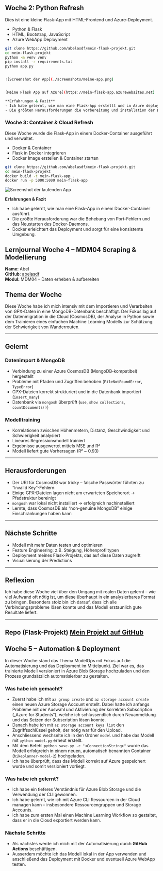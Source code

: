 ## Woche 2: Python Refresh

Dies ist eine kleine Flask-App mit HTML-Frontend und Azure-Deployment.


- Python & Flask
- HTML, Bootstrap, JavaScript
- Azure WebApp Deployment

```bash
git clone https://github.com/abelasdf/mein-flask-projekt.git
cd mein-flask-projekt
python -m venv venv
pip install -r requirements.txt
python app.py


![Screenshot der App](./screenshots/meine-app.png)


[Meine Flask App auf Azure](https://mein-flask-app.azurewebsites.net)

**Erfahrungen & Fazit**
- Ich habe gelernt, wie man eine Flask-App erstellt und in Azure deployt.
- Die größten Herausforderungen die vorbereitung und installation der Dependencies. 
```

### Woche 3: Container & Cloud Refresh


Diese Woche wurde die Flask-App in einem Docker-Container ausgeführt und verwaltet.

- Docker & Container
- Flask in Docker integrieren
- Docker Image erstellen & Container starten

```bash
git clone https://github.com/abelasdf/mein-flask-projekt.git
cd mein-flask-projekt
docker build -t mein-flask-app .
docker run -p 5000:5000 mein-flask-app
```

![Screenshot der laufenden App](./screenshots/docker-flask.png)

**Erfahrungen & Fazit**
- Ich habe gelernt, wie man eine Flask-App in einem Docker-Container ausführt.
- Die größte Herausforderung war die Behebung von Port-Fehlern und das Neustarten des Docker-Daemons.
- Docker erleichtert das Deployment und sorgt für eine konsistente Umgebung.



## Lernjournal Woche 4 – MDM04 Scraping & Modellierung
**Name:** Abel  
**GitHub:** [abelasdf](https://github.com/abelasdf)  
**Modul:** MDM04 – Daten erheben & aufbereiten  

## Thema der Woche
Diese Woche habe ich mich intensiv mit dem Importieren und Verarbeiten von GPX-Daten in eine MongoDB-Datenbank beschäftigt. Der Fokus lag auf der Datenmigration in die Cloud (CosmosDB), der Analyse in Python sowie dem Trainieren eines einfachen Machine Learning Modells zur Schätzung der Schwierigkeit von Wanderrouten.

---

## Gelernt

### Datenimport & MongoDB
- Verbindung zu einer Azure CosmosDB (MongoDB-kompatibel) hergestellt
- Probleme mit Pfaden und Zugriffen behoben (`FileNotFoundError`, `TypeError`)
- GPX-Dateien korrekt strukturiert und in die Datenbank importiert (`insert_many`)
- Datenbank via `mongosh` überprüft (`use`, `show collections`, `countDocuments()`)

### Modelltraining
- Korrelationen zwischen Höhenmetern, Distanz, Geschwindigkeit und Schwierigkeit analysiert
- Lineares Regressionsmodell trainiert
- Ergebnisse ausgewertet mittels MSE und R²
- Modell liefert gute Vorhersagen (R² ~ 0.93)

---

## Herausforderungen
- Der URI für CosmosDB war tricky – falsche Passwörter führten zu “Invalid Key”-Fehlern
- Einige GPX-Dateien lagen nicht am erwarteten Speicherort → Pfadstruktur bereinigt
- `mongosh` war lokal nicht installiert → erfolgreich nachinstalliert
- Lernte, dass CosmosDB als “non-genuine MongoDB” einige Einschränkungen haben kann

---

## Nächste Schritte
- Modell mit mehr Daten testen und optimieren
- Feature Engineering: z.B. Steigung, Höhenprofiltypen
- Deployment meines Flask-Projekts, das auf diese Daten zugreift
- Visualisierung der Predictions

---

## Reflexion
Ich habe diese Woche viel über den Umgang mit realen Daten gelernt – wie viel Aufwand oft nötig ist, um diese überhaupt in ein analysierbares Format zu bringen. Besonders stolz bin ich darauf, dass ich alle Verbindungsprobleme lösen konnte und das Modell erstaunlich gute Resultate liefert.

---

## Repo (Flask-Projekt) [Mein Projekt auf GitHub](https://github.com/abelasdf/hikeplanner)

## Woche 5 – Automation & Deployment

In dieser Woche stand das Thema ModelOps mit Fokus auf die Automatisierung und das Deployment im Mittelpunkt. Ziel war es, das trainierte Modell versioniert in Azure Blob Storage hochzuladen und den Prozess grundsätzlich automatisierbar zu gestalten.

### Was habe ich gemacht?

- Zuerst habe ich mit `az group create` und `az storage account create` einen neuen Azure Storage Account erstellt. Dabei hatte ich anfangs Probleme mit der Auswahl und Aktivierung der korrekten Subscription („Azure for Students“), welche ich schlussendlich durch Neuanmeldung und das Setzen der Subscription lösen konnte.
- Danach habe ich mit `az storage account keys list` den Zugriffsschlüssel geholt, der nötig war für den Upload.
- Anschliessend wechselte ich in den Ordner `model` und habe das Modell mit `python model.py` erneut erstellt.
- Mit dem Befehl `python save.py -c "<ConnectionString>"` wurde das Modell erfolgreich in einem neuen, automatisch benannten Container (`hikeplanner-model-2`) hochgeladen.
- Ich habe überprüft, dass das Modell korrekt auf Azure gespeichert wurde und somit versioniert vorliegt.

### Was habe ich gelernt?

- Ich habe ein tieferes Verständnis für Azure Blob Storage und die Verwendung der CLI gewonnen.
- Ich habe gelernt, wie ich mit Azure CLI Ressourcen in der Cloud managen kann – insbesondere Ressourcengruppen und Storage Accounts.
- Ich habe zum ersten Mal einen Machine Learning Workflow so gestaltet, dass er in die Cloud exportiert werden kann.

### Nächste Schritte

- Als nächstes werde ich mich mit der Automatisierung durch **GitHub Actions** beschäftigen.
- Ausserdem möchte ich das Modell lokal in der App verwenden und anschließend das Deployment mit Docker und eventuell Azure WebApp testen.

```